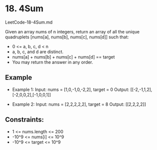 # 18. 4Sum
LeetCode-18-4Sum.md

Given an array nums of n integers, return an array of all the unique quadruplets [nums[a], nums[b], nums[c], nums[d]] such that:
+ 0 <= a, b, c, d < n
+ a, b, c, and d are distinct.
+ nums[a] + nums[b] + nums[c] + nums[d] == target
+ You may return the answer in any order.


## Example
+ Example 1:
Input: nums = [1,0,-1,0,-2,2], target = 0
Output: [[-2,-1,1,2],[-2,0,0,2],[-1,0,0,1]]

+ Example 2:
Input: nums = [2,2,2,2,2], target = 8
Output: [[2,2,2,2]]
 

## Constraints:
+ 1 <= nums.length <= 200
+ -10^9 <= nums[i] <= 10^9
+ -10^9 <= target <= 10^9

